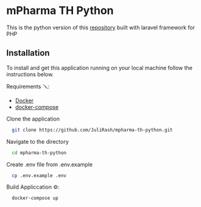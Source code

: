 # mPharma TH Python

This is the python version of this [repository](https://github.com/JuliRash/mpharma-th) built with laravel framework for PHP

## Installation

<p>To install and get this application running on your local machine follow the instructions below. </p>

Requirements 🪛:

- [Docker](https://docs.docker.com/)
- [docker-compose](https://docs.docker.com/compose/)

Clone the application

```bash
  git clone https://github.com/JuliRash/mpharma-th-python.git
```

Navigate to the directory

```bash
  cd mpharma-th-python
```

Create .env file from .env.example

```bash
  cp .env.example .env
```

Build Appliccation ⚙️:

```bash
  docker-compose up
```
